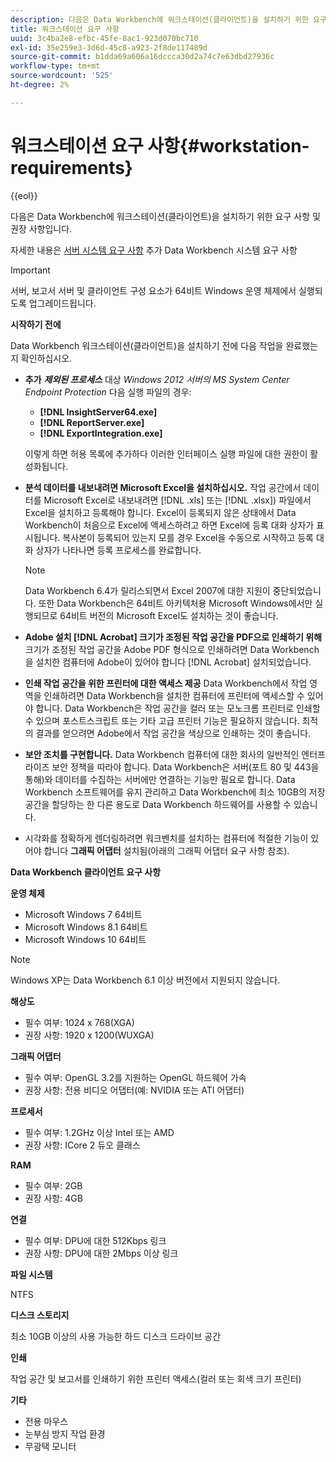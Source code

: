 ```yaml
---
description: 다음은 Data Workbench에 워크스테이션(클라이언트)을 설치하기 위한 요구 사항 및 권장 사항입니다.
title: 워크스테이션 요구 사항
uuid: 3c4ba2e8-efbc-45fe-8ac1-923d070bc710
exl-id: 35e259e3-3d6d-45c8-a923-2f8de117489d
source-git-commit: b1dda69a606a16dccca30d2a74c7e63dbd27936c
workflow-type: tm+mt
source-wordcount: '525'
ht-degree: 2%

---
```


# 워크스테이션 요구 사항{#workstation-requirements}

{{eol}}

다음은 Data Workbench에 워크스테이션(클라이언트)을 설치하기 위한 요구 사항 및 권장 사항입니다.

자세한 내용은 [서버 시스템 요구 사항](https://experienceleague.adobe.com/docs/data-workbench/using/server-admin-install/c-msr-server.html?lang=en) 추가 Data Workbench 시스템 요구 사항

>[!IMPORTANT]
>
>서버, 보고서 서버 및 클라이언트 구성 요소가 64비트 Windows 운영 체제에서 실행되도록 업그레이드됩니다.

**시작하기 전에**

Data Workbench 워크스테이션(클라이언트)을 설치하기 전에 다음 작업을 완료했는지 확인하십시오.

* **추가** ***제외된 프로세스*** 대상 *Windows 2012 서버의 MS System Center Endpoint Protection* 다음 실행 파일의 경우:

   * **[!DNL InsightServer64.exe]**
   * **[!DNL ReportServer.exe]**
   * **[!DNL ExportIntegration.exe]**

   이렇게 하면 허용 목록에 추가하다 이러한 인터페이스 실행 파일에 대한 권한이 활성화됩니다.

* **분석 데이터를 내보내려면 Microsoft Excel을 설치하십시오.** 작업 공간에서 데이터를 Microsoft Excel로 내보내려면 [!DNL .xls] 또는 [!DNL .xlsx]) 파일에서 Excel을 설치하고 등록해야 합니다. Excel이 등록되지 않은 상태에서 Data Workbench이 처음으로 Excel에 액세스하려고 하면 Excel에 등록 대화 상자가 표시됩니다. 복사본이 등록되어 있는지 모를 경우 Excel을 수동으로 시작하고 등록 대화 상자가 나타나면 등록 프로세스를 완료합니다.

   >[!NOTE]
   >
   >Data Workbench 6.4가 릴리스되면서 Excel 2007에 대한 지원이 중단되었습니다. 또한 Data Workbench은 64비트 아키텍처용 Microsoft Windows에서만 실행되므로 64비트 버전의 Microsoft Excel도 설치하는 것이 좋습니다.

* **Adobe 설치 [!DNL Acrobat] 크기가 조정된 작업 공간을 PDF으로 인쇄하기 위해** 크기가 조정된 작업 공간을 Adobe PDF 형식으로 인쇄하려면 Data Workbench을 설치한 컴퓨터에 Adobe이 있어야 합니다 [!DNL Acrobat] 설치되었습니다.

* **인쇄 작업 공간을 위한 프린터에 대한 액세스 제공** Data Workbench에서 작업 영역을 인쇄하려면 Data Workbench을 설치한 컴퓨터에 프린터에 액세스할 수 있어야 합니다. Data Workbench은 작업 공간을 컬러 또는 모노크롬 프린터로 인쇄할 수 있으며 포스트스크립트 또는 기타 고급 프린터 기능은 필요하지 않습니다. 최적의 결과를 얻으려면 Adobe에서 작업 공간을 색상으로 인쇄하는 것이 좋습니다.
* **보안 조치를 구현합니다.** Data Workbench 컴퓨터에 대한 회사의 일반적인 엔터프라이즈 보안 정책을 따라야 합니다. Data Workbench은 서버(포트 80 및 443을 통해)와 데이터를 수집하는 서버에만 연결하는 기능만 필요로 합니다. Data Workbench 소프트웨어를 유지 관리하고 Data Workbench에 최소 10GB의 저장 공간을 할당하는 한 다른 용도로 Data Workbench 하드웨어를 사용할 수 있습니다.
* 시각화를 정확하게 렌더링하려면 워크벤치를 설치하는 컴퓨터에 적절한 기능이 있어야 합니다 **그래픽 어댑터** 설치됨(아래의 그래픽 어댑터 요구 사항 참조).

**Data Workbench 클라이언트 요구 사항**

**운영 체제**

* Microsoft Windows 7 64비트
* Microsoft Windows 8.1 64비트
* Microsoft Windows 10 64비트

>[!NOTE]
>
>Windows XP는 Data Workbench 6.1 이상 버전에서 지원되지 않습니다.

**해상도**

* 필수 여부: 1024 x 768(XGA)
* 권장 사항: 1920 x 1200(WUXGA)

**그래픽 어댑터**

* 필수 여부: OpenGL 3.2를 지원하는 OpenGL 하드웨어 가속
* 권장 사항: 전용 비디오 어댑터(예: NVIDIA 또는 ATI 어댑터)

**프로세서**

* 필수 여부: 1.2GHz 이상 Intel 또는 AMD
* 권장 사항: ICore 2 듀오 클래스

**RAM**

* 필수 여부: 2GB
* 권장 사항: 4GB

**연결**

* 필수 여부: DPU에 대한 512Kbps 링크
* 권장 사항: DPU에 대한 2Mbps 이상 링크

**파일 시스템**

NTFS

**디스크 스토리지**

최소 10GB 이상의 사용 가능한 하드 디스크 드라이브 공간

**인쇄**

작업 공간 및 보고서를 인쇄하기 위한 프린터 액세스(컬러 또는 회색 크기 프린터)

**기타**

* 전용 마우스
* 눈부심 방지 작업 환경
* 무광택 모니터
